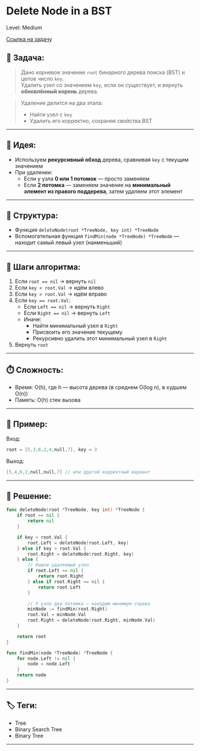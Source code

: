 # Delete Node in a BST

Level: Medium

[Ссылка на задачу](https://leetcode.com/problems/delete-node-in-a-bst/)

## 🧠 Задача:

> Дано корневое значение `root` бинарного дерева поиска (BST) и целое число `key`.  
> Удалить узел со значением `key`, если он существует, и вернуть **обновлённый корень** дерева.

> Удаление делится на два этапа:
> - Найти узел с `key`
> - Удалить его корректно, сохраняя свойства BST

---

## 📌 Идея:

- Используем **рекурсивный обход** дерева, сравнивая `key` с текущим значением
- При удалении:
  - Если у узла **0 или 1 потомок** — просто заменяем
  - Если **2 потомка** — заменяем значение на **минимальный элемент из правого поддерева**, затем удаляем этот элемент

---

## 📏 Структура:

- Функция `deleteNode(root *TreeNode, key int) *TreeNode`
- Вспомогательная функция `findMin(node *TreeNode) *TreeNode` — находит самый левый узел (наименьший)

---

## 🔁 Шаги алгоритма:

1. Если `root == nil` → вернуть `nil`
2. Если `key < root.Val` → идём влево
3. Если `key > root.Val` → идём вправо
4. Если `key == root.Val`:
   - Если `Left == nil` → вернуть `Right`
   - Если `Right == nil` → вернуть `Left`
   - Иначе:
     - Найти минимальный узел в `Right`
     - Присвоить его значение текущему
     - Рекурсивно удалить этот минимальный узел в `Right`
5. Вернуть `root`

---

## ⏱️ Сложность:

- Время: O(h), где h — высота дерева (в среднем O(log n), в худшем O(n))
- Память: O(h) стек вызова

---

## 📄 Пример:

Вход:
```go
root = [5,3,6,2,4,null,7], key = 3
```

Выход:
```go
[5,4,6,2,null,null,7] // или другой корректный вариант
```

---

## 📝 Решение:

```go
func deleteNode(root *TreeNode, key int) *TreeNode {
	if root == nil {
		return nil
	}

	if key < root.Val {
		root.Left = deleteNode(root.Left, key)
	} else if key > root.Val {
		root.Right = deleteNode(root.Right, key)
	} else {
		// Нашли удаляемый узел
		if root.Left == nil {
			return root.Right
		} else if root.Right == nil {
			return root.Left
		}

		// У узла два потомка — находим минимум справа
		minNode := findMin(root.Right)
		root.Val = minNode.Val
		root.Right = deleteNode(root.Right, minNode.Val)
	}

	return root
}

func findMin(node *TreeNode) *TreeNode {
	for node.Left != nil {
		node = node.Left
	}
	return node
}
```

---

## 🏷 Теги:
- Tree
- Binary Search Tree
- Binary Tree

---
